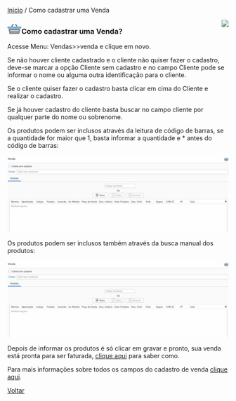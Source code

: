 [Início](index.md) / Como cadastrar uma Venda

<a href="http://docs.continentenuvem.com.br/dicas.html#dicas"><img align="right" src="http://docs.continentenuvem.com.br/images/dicas.png"></a>



### ![](images/venda_32x32.png)Como cadastrar uma Venda?

Acesse Menu: Vendas>>venda e clique em novo.

Se não houver cliente cadastrado e o cliente não quiser fazer o cadastro,  deve-se marcar a opção Cliente sem cadastro e no campo Cliente pode se informar o nome ou alguma outra identificação para o cliente.

Se o cliente quiser fazer o cadastro basta clicar em cima do Cliente e realizar o cadastro.

Se já houver cadastro do cliente basta buscar no campo cliente por qualquer parte do nome ou sobrenome.

Os produtos podem ser inclusos através da leitura de código de barras, se a quantidade for maior que 1, basta informar a quantidade e * antes do código de barras:

![](images/como_fazer_cadastro_venda_codigo_barras.gif)



Os produtos podem ser inclusos também através da busca manual dos produtos:

![](images/como_fazer_cadastro_venda_produto_manual.gif)



Depois de informar os produtos é só clicar em gravar e pronto, sua venda está pronta para ser faturada, [clique aqui](como_fazer_como_faturar_venda.md) para saber como.

Para mais informações sobre todos os campos do cadastro de venda [clique aqui](vendas_venda.md).

[Voltar](index.md)

